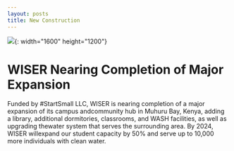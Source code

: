 ```yaml
---
layout: posts
title: New Construction
---
```

![](/uploads/library-interior-of-entry-phase-iv.jpg){: width="1600" height="1200"}

# WISER Nearing Completion of Major Expansion

Funded by \#StartSmall LLC, WISER is nearing completion of a major expansion of its campus andcommunity hub in Muhuru Bay, Kenya, adding a library, additional dormitories, classrooms, and WASH facilities, as well as upgrading thewater system that serves the surrounding area. By 2024, WISER willexpand our student capacity by 50% and serve up to 10,000 more individuals with clean water.